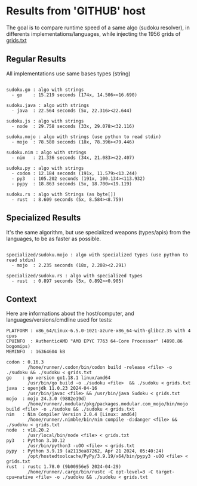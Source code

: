 # Results from 'GITHUB' host

The goal is to compare runtime speed of a same algo (sudoku resolver), in differents implementations/languages, while injecting the 1956 grids of [grids.txt](grids.txt)

## Regular Results

All implementations use same bases types (string)

```

sudoku.go : algo with strings
  - go    : 15.219 seconds (174x, 14.506><16.690)

sudoku.java : algo with strings
  - java  : 22.564 seconds (5x, 22.316><22.644)

sudoku.js : algo with strings
  - node  : 29.758 seconds (33x, 29.078><32.116)

sudoku.mojo : algo with strings (use python to read stdin)
  - mojo  : 78.580 seconds (18x, 78.396><79.446)

sudoku.nim : algo with strings
  - nim   : 21.336 seconds (34x, 21.083><22.407)

sudoku.py : algo with strings
  - codon : 12.184 seconds (191x, 11.579><13.244)
  - py3   : 105.202 seconds (191x, 100.134><113.932)
  - pypy  : 18.863 seconds (5x, 18.700><19.119)

sudoku.rs : algo with Strings (as byte[])
  - rust  : 8.609 seconds (5x, 8.584><8.759)

```

## Specialized Results

It's the same algorithm, but use specialized weapons (types/apis) from the languages, to be as faster as possible.

```

specialized/sudoku.mojo : algo with specialized types (use python to read stdin)
  - mojo  : 2.235 seconds (18x, 2.208><2.291)

specialized/sudoku.rs : algo with specialized types
  - rust  : 0.897 seconds (5x, 0.892><0.905)

```
## Context

Here are informations about the host/computer, and languages/versions/cmdline used for tests:
```
PLATFORM : x86_64/Linux-6.5.0-1021-azure-x86_64-with-glibc2.35 with 4 cpus
CPUINFO  : AuthenticAMD "AMD EPYC 7763 64-Core Processor" (4890.86 bogomips)
MEMINFO  : 16364604 kB

codon : 0.16.3
        /home/runner/.codon/bin/codon build -release <file> -o ./sudoku && ./sudoku < grids.txt
go    : go version go1.18.1 linux/amd64
        /usr/bin/go build -o ./sudoku <file>  && ./sudoku < grids.txt
java  : openjdk 11.0.23 2024-04-16
        /usr/bin/javac <file> && /usr/bin/java Sudoku < grids.txt
mojo  : mojo 24.3.0 (9882e19d)
        /home/runner/.modular/pkg/packages.modular.com_mojo/bin/mojo build <file> -o ./sudoku && ./sudoku < grids.txt
nim   : Nim Compiler Version 2.0.4 [Linux: amd64]
        /home/runner/.nimble/bin/nim compile -d:danger <file> && ./sudoku < grids.txt
node  : v18.20.2
        /usr/local/bin/node <file> < grids.txt
py3   : Python 3.10.12
        /usr/bin/python3 -uOO <file> < grids.txt
pypy  : Python 3.9.19 (a2113ea87262, Apr 21 2024, 05:40:24)
        /opt/hostedtoolcache/PyPy/3.9.19/x64/bin/pypy3 -uOO <file> < grids.txt
rust  : rustc 1.78.0 (9b00956e5 2024-04-29)
        /home/runner/.cargo/bin/rustc -C opt-level=3 -C target-cpu=native <file> -o ./sudoku && ./sudoku < grids.txt

```



